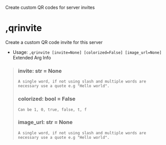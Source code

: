 Create custom QR codes for server invites

# ,qrinvite
Create a custom QR code invite for this server<br/>
 - Usage: `,qrinvite [invite=None] [colorized=False] [image_url=None]`
Extended Arg Info
> ### invite: str = None
> ```
> A single word, if not using slash and multiple words are necessary use a quote e.g "Hello world".
> ```
> ### colorized: bool = False
> ```
> Can be 1, 0, true, false, t, f
> ```
> ### image_url: str = None
> ```
> A single word, if not using slash and multiple words are necessary use a quote e.g "Hello world".
> ```
